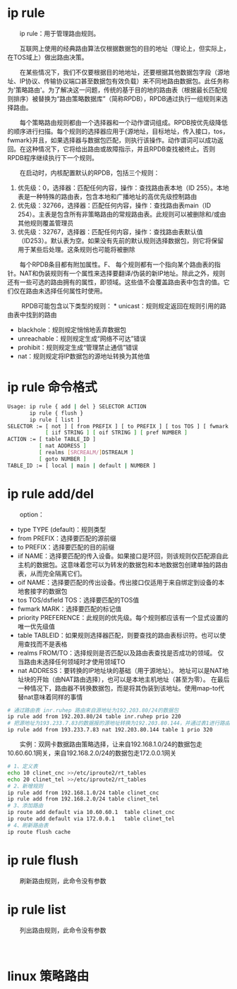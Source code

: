 # ip rule

　　ip rule：用于管理路由规则。

　　互联网上使用的经典路由算法仅根据数据包的目的地址（理论上，但实际上，在TOS域上）做出路由决策。

　　在某些情况下，我们不仅要根据目的地地址，还要根据其他数据包字段（源地址、IP协议、传输协议端口甚至数据包有效负载）来不同地路由数据包。此任务称为'策略路由'。为了解决这一问题，传统的基于目的地的路由表（根据最长匹配规则排序）被替换为“路由策略数据库”（简称RPDB），RPDB通过执行一组规则来选择路由。

　　每个策略路由规则都由一个选择器和一个动作谓词组成。RPDB按优先级降低的顺序进行扫描。每个规则的选择器应用于{源地址，目标地址，传入接口，tos，fwmark}并且，如果选择器与数据包匹配，则执行该操作。动作谓词可以成功返回。在这种情况下，它将给出路由或故障指示，并且RPDB查找被终止。否则RPDB程序继续执行下一个规则。

　　在启动时，内核配置默认的RPDB，包括三个规则：

1. 优先级：0，选择器：匹配任何内容，操作：查找路由表本地（ID 255）。本地表是一种特殊的路由表，包含本地和广播地址的高优先级控制路由
2. 优先级：32766，选择器：匹配任何内容，操作：查找路由表main（ID 254）。主表是包含所有非策略路由的常规路由表。此规则可以被删除和/或由其他规则覆盖管理员
3. 优先级：32767，选择器：匹配任何内容，操作：查找路由表默认值（ID253）。默认表为空。如果没有先前的默认规则选择数据包，则它将保留用于某些后处理。这条规则也可能将被删除

　　每个RPDB条目都有附加属性。F、 每个规则都有一个指向某个路由表的指针。NAT和伪装规则有一个属性来选择要翻译/伪装的新IP地址。除此之外，规则还有一些可选的路由拥有的属性，即领域。这些值不会覆盖路由表中包含的值。它们仅在路由未选择任何属性时使用。

　　        RPDB可能包含以下类型的规则： * unicast：规则规定返回在规则引用的路由表中找到的路由

* blackhole：规则规定悄悄地丢弃数据包
* unreachable：规则规定生成“网络不可达”错误
* prohibit：规则规定生成“管理禁止通信”错误
* nat：规则规定将IP数据包的源地址转换为其他值

# **ip rule 命令格式**

```bash
Usage: ip rule { add | del } SELECTOR ACTION
       ip rule { flush }
       ip rule [ list ]
SELECTOR := [ not ] [ from PREFIX ] [ to PREFIX ] [ tos TOS ] [ fwmark FWMARK[/MASK] ]
            [ iif STRING ] [ oif STRING ] [ pref NUMBER ]
ACTION := [ table TABLE_ID ]
          [ nat ADDRESS ]
          [ realms [SRCREALM/]DSTREALM ]
          [ goto NUMBER ]
TABLE_ID := [ local | main | default | NUMBER ]

```

# **ip rule add/del**

　　option：

* type TYPE (default)：规则类型
* from PREFIX：选择要匹配的源前缀
* to PREFIX：选择要匹配的目的前缀
* iif NAME：选择要匹配的传入设备。如果接口是环回，则该规则仅匹配源自此主机的数据包。这意味着您可以为转发的数据包和本地数据包创建单独的路由表，从而完全隔离它们。
* oif NAME：选择要匹配的传出设备。传出接口仅适用于来自绑定到设备的本地套接字的数据包
* tos TOS/dsfield TOS：选择要匹配的TOS值
* fwmark MARK：选择要匹配的标记值
* priority PREFERENCE：此规则的优先级。每个规则都应该有一个显式设置的唯一优先级值
* table TABLEID：如果规则选择器匹配，则要查找的路由表标识符。也可以使用查找而不是表格
* realms FROM/TO：选择规则是否匹配以及路由表查找是否成功的领域。 仅当路由未选择任何领域时才使用领域TO
* nat ADDRESS：要转换的IP地址块的基础（用于源地址）。 地址可以是NAT地址块的开始（由NAT路由选择），也可以是本地主机地址（甚至为零）。 在最后一种情况下，路由器不转换数据包，而是将其伪装到该地址。使用map-to代替nat意味着同样的事情

```bash
# 通过路由表 inr.ruhep 路由来自源地址为192.203.80/24的数据包
ip rule add from 192.203.80/24 table inr.ruhep prio 220
# 把源地址为193.233.7.83的数据报的源地址转换为192.203.80.144，并通过表1进行路由
ip rule add from 193.233.7.83 nat 192.203.80.144 table 1 prio 320
```

　　实例：双网卡数据路由策略选择，让来自192.168.1.0/24的数据包走10.60.60.1网关，来自192.168.2.0/24的数据包走172.0.0.1网关

```bash
# 1、定义表
echo 10 clinet_cnc >>/etc/iproute2/rt_tables
echo 20 clinet_tel >>/etc/iproute2/rt_tables   
# 2、新增规则
ip rule add from 192.168.1.0/24 table clinet_cnc
ip rule add from 192.168.2.0/24 table clinet_tel
# 3、添加路由
ip route add default via 10.60.60.1  table clinet_cnc
ip route add default via 172.0.0.1   table clinet_tel
# 4、刷新路由表
ip route flush cache
```

# **ip rule flush**

　　刷新路由规则，此命令没有参数

# **ip rule list**

　　列出路由规则，此命令没有参数

　　‍

# linux 策略路由

　　‍

